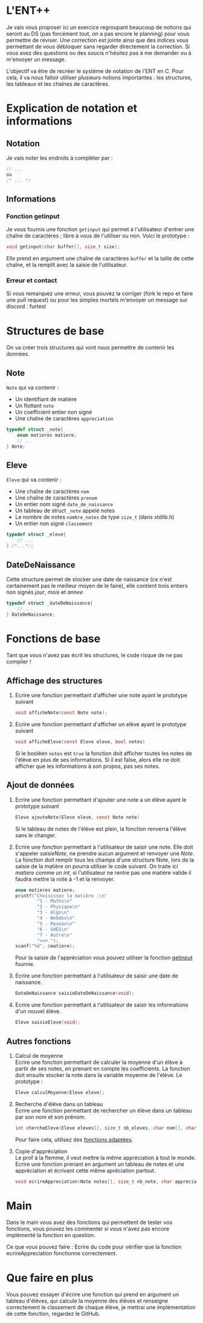 # L'ENT++

Je vais vous proposer ici un exercice regroupant beaucoup de notions qui seront au DS (pas forcément tout, on a pas encore le planning) pour vous permettre de réviser. Une correction est jointe ainsi que des indices vous permettant de vous débloquer sans regarder directement la correction. Si vous avez des questions ou des soucis n'hésitez pas à me demander ou à m'envoyer un message.

L'objectif va être de recréer le système de notation de l'ENT en C. Pour cela, il va nous falloir utiliser plusieurs notions importantes : les structures, les tableaux et les chaînes de caractères.

# Explication de notation et informations

## Notation
Je vais noter les endroits à compléter par :
```c
// ...
ou
/* ... */
```
## Informations

### Fonction getinput
Je vous fournis une fonction `getinput` qui permet à l'utilisateur d'entrer une chaîne de caractères ; libre à vous de l'utiliser ou non.
Voici le prototype :
```c
void getinput(char buffer[], size_t size);
```
Elle prend en argument une chaîne de caractères `buffer` et la taille de cette chaîne, et la remplit avec la saisie de l'utilisateur.

### Erreur et contact
Si vous remarquez une erreur, vous pouvez la corriger (fork le repo et faire une pull request) ou pour les simples mortels m'envoyer un message sur discord : furtest


# Structures de base

On va créer trois structures qui vont nous permettre de contenir les données.

## Note
`Note` qui va contenir :
- Un identifiant de matière
- Un flottant `note`
- Un coefficient entier non signé
- Une chaîne de caractères `appreciation`

```c
typedef struct _note{
    enum matieres matiere;
    // ... 
} Note;
```

## Eleve
`Eleve` qui va contenir :
- Une chaîne de caractères `nom`
- Une chaîne de caractères `prenom`
- Un entier nom signé `date_de_naissance`
- Un tableau de struct `_note` appelé notes
- Le nombre de notes `nombre_notes` de type `size_t` (dans stdlib.h)
- Un entier non signé `classement`

```c
typedef struct _eleve{
    // ... 
} /*...*/;
```

## DateDeNaissance
Cette structure permet de stocker une date de naissance (ce n'est certainement pas le meilleur moyen de le faire), elle contient trois entiers non signés _jour_, _mois_ et _annee_
```c
typedef struct _dateDeNaissance{
    // ...
} DateDeNaissance;
```

# Fonctions de base

Tant que vous n'avez pas écrit les structures, le code risque de ne pas compiler !

## Affichage des structures

1. Ecrire une fonction permettant d'afficher une note ayant le prototype suivant
    ```c
    void afficheNote(const Note note);
    ```

2. Ecrire une fonction permettant d'afficher un elève ayant le prototype suivant
    ```c
    void afficheEleve(const Eleve eleve, bool notes)
    ```
    Si le booléen `notes` est `true` la fonction doit afficher toutes les notes de l'élève en plus de ses informations. Si il est false, alors elle ne doit afficher que les informations à son propos, pas ses notes.

## Ajout de données

1. Ecrire une fonction permettant d'ajouter une note a un élève ayant le prototype suivant
    ```c
    Eleve ajouteNote(Eleve eleve, const Note note)
    ```
    Si le tableau de notes de l'élève est plein, la fonction renverra l'élève sans le changer.

2. Ecrire une fonction permettant à l'utilisateur de saisir une note. Elle doit s'appeler _saisieNote_, ne prendre aucun argument et renvoyer une _Note_.   
    La fonction doit remplir tous les champs d'une structure Note, lors de la saisie de la matière on pourra utiliser le code suivant. On traite ici _matiere_ comme un _int_, si l'utilisateur ne rentre pas une matière valide il faudra mettre la note à -1 et la renvoyer.
    ```c
    enum matieres matiere;
    printf("Choisissez la matière :\n"
            "1 - Maths\n"
            "2 - Physique\n"
            "3 - Algo\n"
            "4 - Webdev\n"
            "5 - Reseau\n"
            "6 - SHES\n"
            "7 - Autre\n"
            ">>> ");
    scanf("%d", &matiere);
    ```
    Pour la saisie de l'appréciation vous pouvez utiliser la fonction [getinput](#fonction-getinput) fournie.

3. Ecrire une fonction permettant à l'utilisateur de saisir une date de naissance.
    ```c
    DateDeNaissance saisieDateDeNaissance(void);
    ```

4. Ecrire une fonction permettant à l'utilisateur de saisir les informations d'un nouvel élève.
    ```c
    Eleve saisieEleve(void);
    ```

## Autres fonctions

1. Calcul de moyenne   
    Ecrire une fonction permettant de calculer la moyenne d'un élève à partir de ses notes, en prenant en compte les coefficients. La fonction doit ensuite stocker la note dans la variable moyenne de l'élève.
    Le prototype :
    ```c
    Eleve calculMoyenne(Eleve eleve);
    ```

2. Recherche d'élève dans un tableau   
    Ecrire une fonction permettant de rechercher un élève dans un tableau par son nom et son prénom.
    ```c
    int chercheEleve(Eleve eleves[], size_t nb_eleves, char nom[], char prenom[]);
    ```
    Pour faire cela, utilisez des [fonctions adaptées](https://cplusplus.com/reference/cstring/).

3. Copie d'appréciation    
    Le prof à la flemme, il veut mettre la même appréciation à tout le monde. Ecrire une fonction prenant en argument un tableau de notes et une appréciation et écrivant cette même apréciation partout.
    ```c
    void ecrireAppreciation(Note notes[], size_t nb_note, char appreciation[]);
    ```

# Main

Dans le main vous avez des fonctions qui permettent de tester vos fonctions, vous pouvez les commenter si vous n'avez pas encore implémenté la fonction en question.

Ce que vous pouvez faire :
Ecrire du code pour vérifier que la fonction ecrireAppreciation fonctionne correctement.

# Que faire en plus
Vous pouvez essayer d'écrire une fonction qui prend en argument un tableau d'élèves, qui calcule la moyenne des élèves et renseigne correctement le classement de chaque élève, je mettrai une implémentation de cette fonction, regardez le GitHub.
